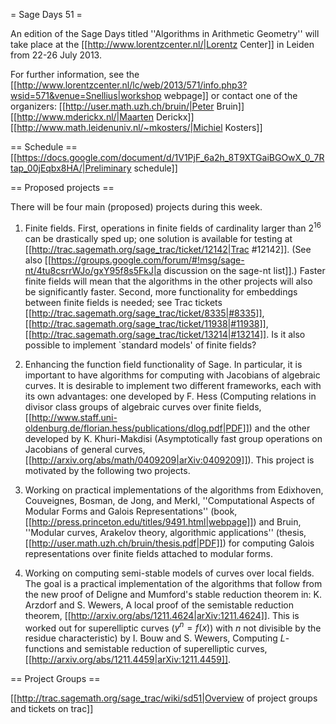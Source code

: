 = Sage Days 51 =

An edition of the Sage Days titled ''Algorithms in Arithmetic Geometry'' will take place at the [[http://www.lorentzcenter.nl/|Lorentz Center]] in Leiden from 22­-26 July 2013.

For further information, see the [[http://www.lorentzcenter.nl/lc/web/2013/571/info.php3?wsid=571&venue=Snellius|workshop webpage]] or contact one of the organizers:
[[http://user.math.uzh.ch/bruin/|Peter Bruin]] [[http://www.mderickx.nl/|Maarten Derickx]] [[http://www.math.leidenuniv.nl/~mkosters/|Michiel Kosters]] 

== Schedule ==
[[https://docs.google.com/document/d/1V1PjF_6a2h_8T9XTGaiBGOwX_0_7Rtap_00jEqbx8HA/|Preliminary schedule]]

== Proposed projects ==

There will be four main (proposed) projects during this week.

 1. Finite fields. First, operations in finite fields of cardinality larger than $2^{16}$ can be drastically sped up; one solution is available for testing at [[http://trac.sagemath.org/sage_trac/ticket/12142|Trac #12142]]. (See also [[https://groups.google.com/forum/#!msg/sage-nt/4tu8csrrWJo/gxY95f8s5FkJ|a discussion on the sage-nt list]].) Faster finite fields will mean that the algorithms in the other projects will also be significantly faster. Second, more functionality for embeddings between finite fields is needed; see Trac tickets [[http://trac.sagemath.org/sage_trac/ticket/8335|#8335]], [[http://trac.sagemath.org/sage_trac/ticket/11938|#11938]], [[http://trac.sagemath.org/sage_trac/ticket/13214|#13214]]. Is it also possible to implement `standard models' of finite fields?

 2. Enhancing the function field functionality of Sage. In particular, it is important to have algorithms for computing with Jacobians of algebraic curves. It is desirable to implement two different frameworks, each with its own advantages: one developed by F. Hess (Computing relations in divisor class groups of algebraic curves over finite fields, [[http://www.staff.uni-oldenburg.de/florian.hess/publications/dlog.pdf|PDF]]) and the other developed by K. Khuri-Makdisi (Asymptotically fast group operations on Jacobians of general curves, [[http://arxiv.org/abs/math/0409209|arXiv:0409209]]). This project is motivated by the following two projects. 

 3. Working on practical implementations of the algorithms from Edixhoven, Couveignes, Bosman, de Jong, and Merkl, ''Computational Aspects of Modular Forms and Galois Representations'' (book, [[http://press.princeton.edu/titles/9491.html|webpage]]) and Bruin, ''Modular curves, Arakelov theory, algorithmic applications'' (thesis, [[http://user.math.uzh.ch/bruin/thesis.pdf|PDF]]) for computing Galois representations over finite fields attached to modular forms.

 4. Working on computing semi-stable models of curves over local fields. The goal is a practical implementation of the algorithms that follow from the new proof of Deligne and Mumford's stable reduction theorem in: K. Arzdorf and S. Wewers, A local proof of the semistable reduction theorem, [[http://arxiv.org/abs/1211.4624|arXiv:1211.4624]]. This is worked out for superelliptic curves ($y^n = f(x)$) with $n$ not divisible by the residue characteristic) by I. Bouw and S. Wewers, Computing $L$-functions and semistable reduction of superelliptic curves, [[http://arxiv.org/abs/1211.4459|arXiv:1211.4459]].

== Project Groups ==

[[http://trac.sagemath.org/sage_trac/wiki/sd51|Overview of project groups and tickets on trac]]
